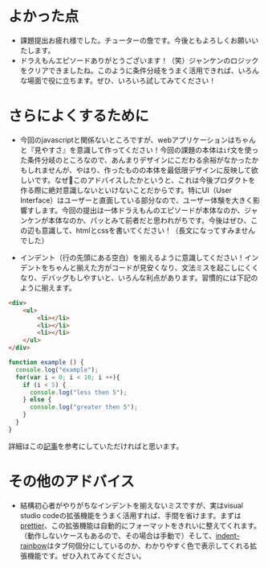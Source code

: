 # よかった点
- 課題提出お疲れ様でした。チューターの詹です。今後ともよろしくお願いいたします。
- ドラえもんエピソードありがとうございます！（笑）ジャンケンのロジックをクリアできましたね。このように条件分岐をうまく活用できれば、いろんな場面で役に立ちます。ぜひ、いろいろ試してみてください！

# さらによくするために
- 今回のjavascriptと関係ないところですが、webアプリケーションはちゃんと『見やすさ』を意識して作ってください！今回の課題の本体は`if`文を使った条件分岐のところなので、あんまりデザインにこだわる余裕がなかったかもしれませんが、やはり、作ったものの本体を最低限デザインに反映して欲しいです。なぜこのアドバイスしたかというと、これは今後プロダクトを作る際に絶対意識しないといけないことだからです。特にUI（User Interface）はユーザーと直面している部分なので、ユーザー体験を大きく影響すします。今回の提出は一体ドラえもんのエピソードが本体なのか、ジャンケンが本体なのか、パッとみて前者だと思われがちです。今後はぜひ、この辺も意識して、htmlとcssを書いてください！（長文になってすみませんでした）

- インデント（行の先頭にある空白）を揃えるように意識してください！インデントをちゃんと揃えた方がコードが見安くなり、文法ミスを起こしにくくなり、デバッグもしやすいと、いろんな利点があります。習慣的には下記のように揃えます。
```html
<div>
    <ul>
        <li></li>
        <li></li>
        <li></li>
    </ul>
</div>
```

```js
function example () {
  console.log("example");
  for(var i = 0; i < 10; i ++){
    if (i < 5) {
      console.log("less then 5");
    } else {
      console.log("greater then 5");
    }
  }
}
```
詳細はこの[記事](https://webliker.info/35722/)を参考にしていただければと思います。

# その他のアドバイス
- 結構初心者がやりがちなインデントを揃えないミスですが、実はvisual studio codeの拡張機能をうまく活用すれば、手間を省けます。まずは[prettier](https://marketplace.visualstudio.com/items?itemName=esbenp.prettier-vscode)、この拡張機能は自動的にフォーマットをきれいに整えてくれます。（動作しないケースもあるので、その場合は手動で）そして、[indent-rainbow](https://marketplace.visualstudio.com/items?itemName=oderwat.indent-rainbow)はタブ何個分にしているのか、わかりやすく色で表示してくれる拡張機能です。ぜひ入れてみてください。